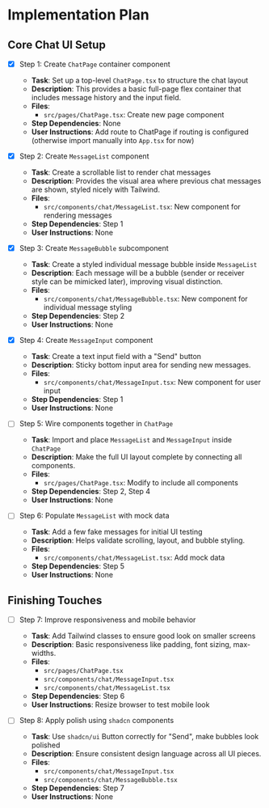 # Implementation Plan

## Core Chat UI Setup

- [x] Step 1: Create `ChatPage` container component
  - **Task**: Set up a top-level `ChatPage.tsx` to structure the chat layout
  - **Description**: This provides a basic full-page flex container that includes message history and the input field.
  - **Files**:
    - `src/pages/ChatPage.tsx`: Create new page component
  - **Step Dependencies**: None
  - **User Instructions**: Add route to ChatPage if routing is configured (otherwise import manually into `App.tsx` for now)

- [x] Step 2: Create `MessageList` component
  - **Task**: Create a scrollable list to render chat messages
  - **Description**: Provides the visual area where previous chat messages are shown, styled nicely with Tailwind.
  - **Files**:
    - `src/components/chat/MessageList.tsx`: New component for rendering messages
  - **Step Dependencies**: Step 1
  - **User Instructions**: None

- [x] Step 3: Create `MessageBubble` subcomponent
  - **Task**: Create a styled individual message bubble inside `MessageList`
  - **Description**: Each message will be a bubble (sender or receiver style can be mimicked later), improving visual distinction.
  - **Files**:
    - `src/components/chat/MessageBubble.tsx`: New component for individual message styling
  - **Step Dependencies**: Step 2
  - **User Instructions**: None

- [x] Step 4: Create `MessageInput` component
  - **Task**: Create a text input field with a "Send" button
  - **Description**: Sticky bottom input area for sending new messages.
  - **Files**:
    - `src/components/chat/MessageInput.tsx`: New component for user input
  - **Step Dependencies**: Step 1
  - **User Instructions**: None

- [ ] Step 5: Wire components together in `ChatPage`
  - **Task**: Import and place `MessageList` and `MessageInput` inside `ChatPage`
  - **Description**: Make the full UI layout complete by connecting all components.
  - **Files**:
    - `src/pages/ChatPage.tsx`: Modify to include all components
  - **Step Dependencies**: Step 2, Step 4
  - **User Instructions**: None

- [ ] Step 6: Populate `MessageList` with mock data
  - **Task**: Add a few fake messages for initial UI testing
  - **Description**: Helps validate scrolling, layout, and bubble styling.
  - **Files**:
    - `src/components/chat/MessageList.tsx`: Add mock data
  - **Step Dependencies**: Step 5
  - **User Instructions**: None

## Finishing Touches

- [ ] Step 7: Improve responsiveness and mobile behavior
  - **Task**: Add Tailwind classes to ensure good look on smaller screens
  - **Description**: Basic responsiveness like padding, font sizing, max-widths.
  - **Files**:
    - `src/pages/ChatPage.tsx`
    - `src/components/chat/MessageInput.tsx`
    - `src/components/chat/MessageList.tsx`
  - **Step Dependencies**: Step 6
  - **User Instructions**: Resize browser to test mobile look

- [ ] Step 8: Apply polish using `shadcn` components
  - **Task**: Use `shadcn/ui` Button correctly for "Send", make bubbles look polished
  - **Description**: Ensure consistent design language across all UI pieces.
  - **Files**:
    - `src/components/chat/MessageInput.tsx`
    - `src/components/chat/MessageBubble.tsx`
  - **Step Dependencies**: Step 7
  - **User Instructions**: None

